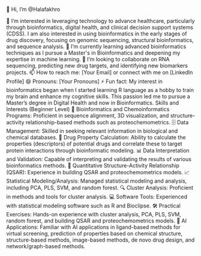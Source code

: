 👋 Hi, I’m @Halafakhro

👀 I’m interested in leveraging technology to advance healthcare, particularly through bioinformatics, digital health, and clinical decision support systems (CDSS). I am also interested in using bioinformatics in the early stages of drug discovery, focusing on genomic sequencing, structural bioinformatics, and sequence analysis.
🌱 I’m currently learning advanced bioinformatics techniques as I pursue a Master's in Bioinformatics and deepening my expertise in machine learning.
💞️ I’m looking to collaborate on RNA sequencing, predicting new drug targets, and identifying new biomarkers projects.
📫 How to reach me: [Your Email] or connect with me on [LinkedIn Profile]
😄 Pronouns: [Your Pronouns]
⚡ Fun fact: My interest in bioinformatics began when I started learning R language as a hobby to train my brain and enhance my cognitive skills. This passion led me to pursue a Master’s degree in Digital Health and now in Bioinformatics.
Skills and Interests (Beginner Level)
🔬 Bioinformatics and Chemoinformatics Programs: Proficient in sequence alignment, 3D visualization, and structure-activity relationship-based methods such as proteochemometrics.
🗄️ Data Management: Skilled in seeking relevant information in biological and chemical databases.
💊 Drug Property Calculation: Ability to calculate the properties (descriptors) of potential drugs and correlate these to target protein interactions through bioinformatic modeling.
📊 Data Interpretation and Validation: Capable of interpreting and validating the results of various bioinformatics methods.
🧪 Quantitative Structure-Activity Relationship (QSAR): Experience in building QSAR and proteochemometrics models.
📈 Statistical Modeling/Analysis: Managed statistical modeling and analysis, including PCA, PLS, SVM, and random forest.
🔍 Cluster Analysis: Proficient in methods and tools for cluster analysis.
💻 Software Tools: Experienced with statistical modeling software such as R and Bioclipse.
🛠️ Practical Exercises: Hands-on experience with cluster analysis, PCA, PLS, SVM, random forest, and building QSAR and proteochemometrics models.
🤖 AI Applications: Familiar with AI applications in ligand-based methods for virtual screening, prediction of properties based on chemical structure, structure-based methods, image-based methods, de novo drug design, and network/graph-based methods.
